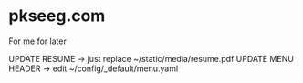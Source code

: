# pkseeg.com

For me for later

UPDATE RESUME -> just replace ~/static/media/resume.pdf
UPDATE MENU HEADER -> edit ~/config/_default/menu.yaml
